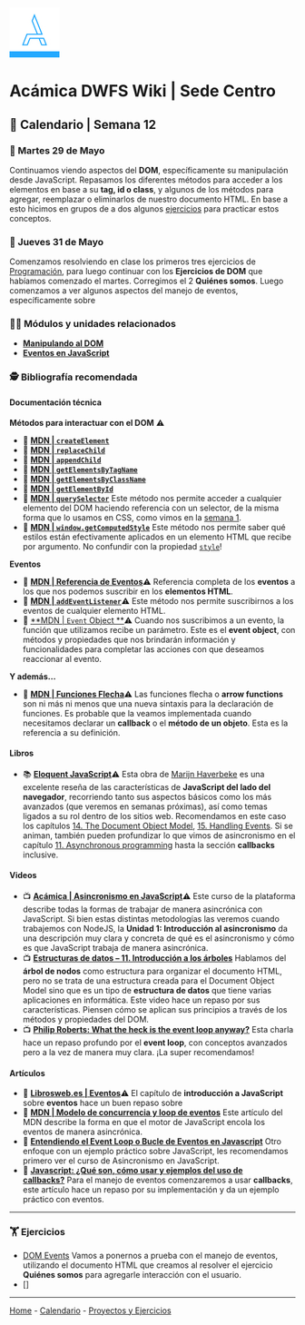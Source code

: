 <img src="/assets/acamica.jpg">

# Acámica DWFS Wiki | Sede Centro

## 📅 Calendario | Semana 12

### 🔴 Martes 29 de Mayo

Continuamos viendo aspectos del **DOM**, específicamente su manipulación desde JavaScript. Repasamos los diferentes métodos para acceder a los elementos en base a su **tag, id o class**, y algunos de los métodos para agregar, reemplazar o eliminarlos de nuestro documento HTML. En base a esto hicimos en grupos de a dos algunos [ejercicios](../ejercicios/ejercicios-dom.md) para practicar estos conceptos.

### 🔴 Jueves 31 de Mayo

Comenzamos resolviendo en clase los primeros tres ejercicios de [Programación](../ejercicios/00-intro-programacion-01.md), para luego continuar con los **Ejercicios de DOM** que habíamos comenzado el martes. Corregimos el 2 **Quiénes somos**. Luego comenzamos a ver algunos aspectos del manejo de eventos, específicamente sobre 

### 👩‍💻 Módulos y unidades relacionados

* [**Manipulando al DOM**](https://www.acamica.com/cursos/454/manipulando-al-dom)
* [**Eventos en JavaScript**](https://www.acamica.com/clases/10236/javascript-eventos/introduccion)

### 🕵️ Bibliografía recomendada

#### Documentación técnica

**Métodos para interactuar con el DOM**&nbsp;⚠️

* 📄&nbsp;[**MDN | `createElement`**](https://developer.mozilla.org/es/docs/Web/API/Document/createElement)
* 📄&nbsp;[**MDN | `replaceChild`**](https://developer.mozilla.org/en-US/docs/Web/API/Node/replaceChild)
* 📄&nbsp;[**MDN | `appendChild`**](https://developer.mozilla.org/es/docs/Web/API/Node/appendChild)
* 📄&nbsp;[**MDN | `getElementsByTagName`**](https://developer.mozilla.org/es/docs/Web/API/Document/getElementsByTagName)
* 📄&nbsp;[**MDN | `getElementsByClassName`**](https://developer.mozilla.org/es/docs/Web/API/Document/getElementsByClassName)
* 📄&nbsp;[**MDN | `getElementById`**](https://developer.mozilla.org/es/docs/Web/API/Document/getElementById)
* 📄&nbsp;[**MDN | `querySelector`**](https://developer.mozilla.org/es/docs/Web/API/Document/querySelector)&nbsp;Este método nos permite acceder a cualquier elemento del DOM haciendo referencia con un selector, de la misma forma que lo usamos en CSS, como vimos en la [semana 1](semana-01.md).
* 📄&nbsp;[**MDN | `window.getComputedStyle`**](https://developer.mozilla.org/es/docs/Web/API/Window/getComputedStyle)&nbsp;Este método nos permite saber qué estilos están efectivamente aplicados en un elemento HTML que recibe por argumento. No confundir con la propiedad [`style`](https://developer.mozilla.org/es/docs/Web/API/HTMLElement/style)!

**Eventos**

* 📄&nbsp;[**MDN | Referencia de Eventos**](https://developer.mozilla.org/es/docs/Web/Reference/Events)⚠️&nbsp;Referencia completa de los **eventos** a los que nos podemos suscribir en los **elementos HTML**.
* 📄&nbsp;[**MDN | `addEventListener`**](https://developer.mozilla.org/es/docs/Web/API/EventTarget/addEventListener)⚠️&nbsp;Este método nos permite suscribirnos a los eventos de cualquier elemento HTML.
* 📄&nbsp;[**MDN | `Event` Object **](https://developer.mozilla.org/es/docs/Web/API/Event)⚠️&nbsp;Cuando nos suscribimos a un evento, la función que utilizamos recibe un parámetro. Este es el **event object**, con métodos y propiedades que nos brindarán información y funcionalidades para completar las acciones con que deseamos reaccionar al evento.

**Y además...**

* 📄&nbsp;[**MDN | Funciones Flecha**](https://developer.mozilla.org/es/docs/Web/JavaScript/Referencia/Funciones/Arrow_functions)⚠️&nbsp;Las funciones flecha o **arrow functions** son ni más ni menos que una nueva sintaxis para la declaración de funciones. Es probable que la veamos implementada cuando necesitamos declarar un **callback** o el **método de un objeto**. Esta es la referencia a su definición.


#### Libros

* 📚&nbsp;[**Eloquent JavaScript**](https://eloquentjavascript.net/)️️⚠️&nbsp;Esta obra de [Marijn Haverbeke](https://twitter.com/marijnjh?lang=es) es una excelente reseña de las características de **JavaScript del lado del navegador**, recorriendo tanto sus aspectos básicos como los más avanzados (que veremos en semanas próximas), así como temas ligados a su rol dentro de los sitios web. Recomendamos en este caso los capítulos [14. The Document Object Model](https://eloquentjavascript.net/14_dom.html), [15. Handling Events](https://eloquentjavascript.net/15_event.html). Si se animan, también pueden profundizar lo que vimos de asincronismo en el capítulo [11. Asynchronous programming](https://eloquentjavascript.net/11_async.html) hasta la sección **callbacks** inclusive.

#### Videos

* 📺&nbsp;[**Acámica | Asincronismo en JavaScript**](https://www.acamica.com/cursos/74/asincronismo-en-javascript/niveles)️️⚠️&nbsp;Este curso de la plataforma describe todas la formas de trabajar de manera asincrónica con JavaScript. Si bien estas distintas metodologías las veremos cuando trabajemos con NodeJS, la **Unidad 1: Introducción al asincronismo** da una descripción muy clara y concreta de qué es el asincronismo y cómo es que JavaScript trabaja de manera asincrónica.
* 📺&nbsp;[**Estructuras de datos – 11. Introducción a los árboles**](https://www.youtube.com/watch?v=Qexq1k8LB6k)&nbsp;Hablamos del **árbol de nodos** como estructura para organizar el documento HTML, pero no se trata de una estructura creada para el Document Object Model sino que es un tipo de **estructura de datos** que tiene varias aplicaciones en informática. Este video hace un repaso por sus características. Piensen cómo se aplican sus principios a través de los métodos y propiedades del DOM.
* 📺&nbsp;[**Philip Roberts: What the heck is the event loop anyway?**](https://www.youtube.com/watch?v=8aGhZQkoFbQ)&nbsp;Esta charla hace un repaso profundo por el **event loop**, con conceptos avanzados pero a la vez de manera muy clara. ¡La super recomendamos!

#### Artículos

* 🔖&nbsp;[**Librosweb.es | Eventos**](http://librosweb.es/libro/javascript/capitulo_6.html)⚠️&nbsp;El capítulo de **introducción a JavaScript** sobre **eventos** hace un buen repaso sobre 
* 🔖&nbsp;[**MDN | Modelo de concurrencia y loop de eventos**](https://developer.mozilla.org/es/docs/Web/JavaScript/EventLoop)&nbsp;Este artículo del MDN describe la forma en que el motor de JavaScript encola los eventos de manera asincrónica.
* 🔖&nbsp;[**Entendiendo el Event Loop o Bucle de Eventos en Javascript**](https://medium.com/@davidjsmoreno/entendiendo-el-event-loop-o-bucle-de-eventos-en-javascript-b294d882fd14)&nbsp;Otro enfoque con un ejemplo práctico sobre JavaScript, les recomendamos primero ver el curso de Asincronismo en JavaScript.
* 🔖&nbsp;[**Javascript: ¿Qué son, cómo usar y ejemplos del uso de callbacks?**](http://anexsoft.com/p/112/javascript-que-son-como-usar-y-ejemplos-del-uso-de-callbacks)&nbsp;Para el manejo de eventos comenzaremos a usar **callbacks**, este artículo hace un repaso por su implementación y da un ejemplo práctico con eventos.

---

### 🏋 Ejercicios

* [DOM Events](../ejercicios/ejercicio-eventos.md)&nbsp;Vamos a ponernos a prueba con el manejo de eventos, utilizando el documento HTML que creamos al resolver el ejercicio **Quiénes somos** para agregarle interacción con el usuario.
* []

----

[Home](/readme.md) - [Calendario](/semanas/calendario.md) - [Proyectos y Ejercicios](/proyectos-y-ejercicios.md)